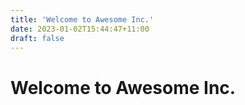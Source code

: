 ```yaml
---
title: 'Welcome to Awesome Inc.'
date: 2023-01-02T15:44:47+11:00
draft: false
---
```


# Welcome to Awesome Inc.
